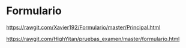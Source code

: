# Formulario
https://rawgit.com/Xavier192/Formulario/master/Principal.html

https://rawgit.com/HighYitan/pruebas_examen/master/formulario.html
